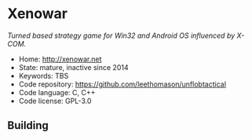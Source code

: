 # Xenowar

_Turned based strategy game for Win32 and Android OS influenced by X-COM._

- Home: http://xenowar.net
- State: mature, inactive since 2014
- Keywords: TBS
- Code repository: https://github.com/leethomason/unflobtactical
- Code language: C, C++
- Code license: GPL-3.0

## Building

